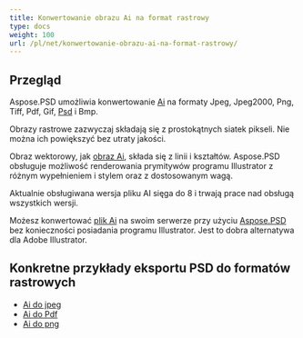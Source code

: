 ```yaml
---
title: Konwertowanie obrazu Ai na format rastrowy
type: docs
weight: 100
url: /pl/net/konwertowanie-obrazu-ai-na-format-rastrowy/
---
```


## **Przegląd**
Aspose.PSD umożliwia konwertowanie [Ai](/pl/psd/net/format-adobe-illustrator) na formaty Jpeg, Jpeg2000, Png, Tiff, Pdf, Gif, [Psd](https://reference.aspose.com/psd/net/aspose.psd.fileformats.psd/psdimage) i Bmp.

Obrazy rastrowe zazwyczaj składają się z prostokątnych siatek pikseli. Nie można ich powiększyć bez utraty jakości.

Obraz wektorowy, jak [obraz Ai](https://reference.aspose.com/psd/net/aspose.psd.fileformats.ai/aiimage), składa się z linii i kształtów. Aspose.PSD obsługuje możliwość renderowania prymitywów programu Illustrator z różnym wypełnieniem i stylem oraz z dostosowanym wagą.

Aktualnie obsługiwana wersja pliku AI sięga do 8 i trwają prace nad obsługą wszystkich wersji.

Możesz konwertować [plik Ai](/pl/psd/net/format-adobe-illustrator) na swoim serwerze przy użyciu [Aspose.PSD](https://products.aspose.com/psd/net) bez konieczności posiadania programu Illustrator. Jest to dobra alternatywa dla Adobe Illustrator.

## **Konkretne przykłady eksportu PSD do formatów rastrowych**
- [Ai do jpeg](/pl/psd/net/ai-do-jpg/)
- [Ai do Pdf](/pl/psd/net/ai-do-pdf/)
- [Ai do png](/pl/psd/net/ai-do-png/)

